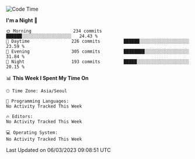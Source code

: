 <!--START_SECTION:waka-->
![Code Time](http://img.shields.io/badge/Code%20Time-1%2C510%20hrs%2017%20mins-blue)

**I'm a Night 🦉** 

```text
🌞 Morning                234 commits         ██████░░░░░░░░░░░░░░░░░░░   24.43 % 
🌆 Daytime                226 commits         ██████░░░░░░░░░░░░░░░░░░░   23.59 % 
🌃 Evening                305 commits         ████████░░░░░░░░░░░░░░░░░   31.84 % 
🌙 Night                  193 commits         █████░░░░░░░░░░░░░░░░░░░░   20.15 % 
```


📊 **This Week I Spent My Time On** 

```text
🕑︎ Time Zone: Asia/Seoul

💬 Programming Languages: 
No Activity Tracked This Week

🔥 Editors: 
No Activity Tracked This Week

💻 Operating System: 
No Activity Tracked This Week
```


 Last Updated on 06/03/2023 09:08:51 UTC
<!--END_SECTION:waka-->
